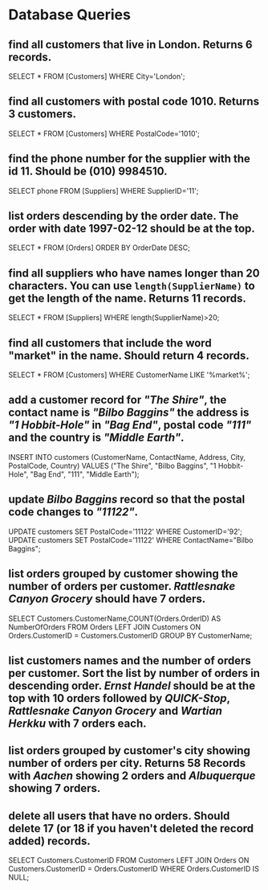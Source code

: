 # Database Queries

## find all customers that live in London. Returns 6 records.
SELECT * FROM [Customers] WHERE City='London';

## find all customers with postal code 1010. Returns 3 customers.
SELECT * FROM [Customers] WHERE PostalCode='1010';

## find the phone number for the supplier with the id 11. Should be (010) 9984510.
SELECT phone FROM [Suppliers] WHERE SupplierID='11';

## list orders descending by the order date. The order with date 1997-02-12 should be at the top.
SELECT * FROM [Orders] ORDER BY OrderDate DESC;

## find all suppliers who have names longer than 20 characters. You can use `length(SupplierName)` to get the length of the name. Returns 11 records.
SELECT * FROM [Suppliers] WHERE length(SupplierName)>20;

## find all customers that include the word "market" in the name. Should return 4 records.
SELECT * FROM [Customers] WHERE CustomerName LIKE '%market%';

## add a customer record for _"The Shire"_, the contact name is _"Bilbo Baggins"_ the address is _"1 Hobbit-Hole"_ in _"Bag End"_, postal code _"111"_ and the country is _"Middle Earth"_.
INSERT INTO customers (CustomerName, ContactName, Address, City, PostalCode, Country) VALUES ("The Shire", "Bilbo Baggins", "1 Hobbit-Hole", "Bag End", "111", "Middle Earth");

## update _Bilbo Baggins_ record so that the postal code changes to _"11122"_.
UPDATE customers SET PostalCode='11122' WHERE CustomerID='92';
UPDATE customers SET PostalCode='11122' WHERE ContactName="Bilbo Baggins";

## list orders grouped by customer showing the number of orders per customer. _Rattlesnake Canyon Grocery_ should have 7 orders.
SELECT Customers.CustomerName,COUNT(Orders.OrderID) AS NumberOfOrders FROM Orders 
LEFT JOIN Customers ON Orders.CustomerID = Customers.CustomerID
GROUP BY CustomerName;

## list customers names and the number of orders per customer. Sort the list by number of orders in descending order. _Ernst Handel_ should be at the top with 10 orders followed by _QUICK-Stop_, _Rattlesnake Canyon Grocery_ and _Wartian Herkku_ with 7 orders each.

## list orders grouped by customer's city showing number of orders per city. Returns 58 Records with _Aachen_ showing 2 orders and _Albuquerque_ showing 7 orders.

## delete all users that have no orders. Should delete 17 (or 18 if you haven't deleted the record added) records.
SELECT Customers.CustomerID FROM Customers LEFT JOIN  Orders ON Customers.CustomerID = Orders.CustomerID WHERE Orders.CustomerID IS NULL;
